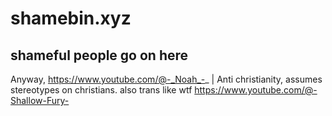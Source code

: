 # shamebin.xyz
shameful people go on here
--------------------------

Anyway,
https://www.youtube.com/@-_Noah_-_ | Anti christianity, assumes stereotypes on christians. also trans like wtf
https://www.youtube.com/@-Shallow-Fury-

